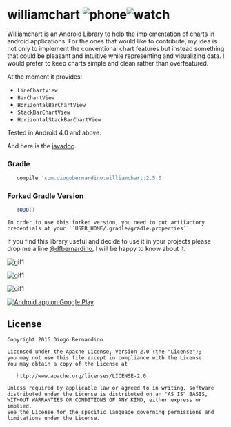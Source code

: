 # williamchart ![phone][7]![watch][8]

Williamchart is an Android Library to help the implementation of charts in android applications. For the ones that would like to contribute, my idea is not only to implement the conventional chart features but instead something that could be pleasant and intuitive while representing and visualizing data. I would prefer to keep charts simple and clean rather than overfeatured.

At the moment it provides:

* ``LineChartView``
* ``BarChartView``
* ``HorizontalBarChartView``
* ``StackBarChartView``
* ``HorizontalStackBarChartView``

Tested in Android 4.0 and above.

And here is the [javadoc][6].

### Gradle 
``` groovy
   compile 'com.diogobernardino:williamchart:2.5.0'
```

### Forked Gradle Version
``` groovy
   TODO()
```
    In order to use this forked version, you need to put artifactory credentials at your ``USER_HOME/.gradle/gradle.properties``

If you find this library useful and decide to use it in your projects please drop me a line [@dfbernardino][6], I will be happy to know about it.

![gif1][1]

![gif1][2]

![gif1][3]

<a href="https://play.google.com/store/apps/details?id=com.db.williamchartdemo"><img alt="Android app on Google Play" src="https://developer.android.com/images/brand/en_app_rgb_wo_45.png" />
</a>


License
-------

    Copyright 2016 Diogo Bernardino

    Licensed under the Apache License, Version 2.0 (the "License");
    you may not use this file except in compliance with the License.
    You may obtain a copy of the License at

       http://www.apache.org/licenses/LICENSE-2.0

    Unless required by applicable law or agreed to in writing, software
    distributed under the License is distributed on an "AS IS" BASIS,
    WITHOUT WARRANTIES OR CONDITIONS OF ANY KIND, either express or implied.
    See the License for the specific language governing permissions and
    limitations under the License.



[1]: ./art/2.3.0-1.gif
[2]: ./art/2.3.0-2.gif
[3]: ./art/2.3.0-3.gif
[4]: https://github.com/diogobernardino/WilliamChart/wiki
[5]: https://twitter.com/dfbernardino
[6]: http://diogobernardino.github.io/WilliamChart/javadoc/
[7]: ./art/phone.png
[8]: ./art/watch.png
